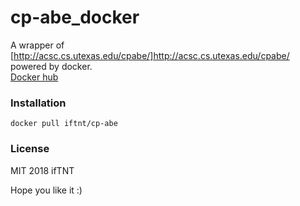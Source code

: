 cp-abe_docker
===
A wrapper of [http://acsc.cs.utexas.edu/cpabe/]http://acsc.cs.utexas.edu/cpabe/ powered by docker.  
[Docker hub](https://hub.docker.com/r/iftnt/cp-abe)

### Installation
`docker pull iftnt/cp-abe`

### License
MIT 2018 ifTNT  

Hope you like it :)
